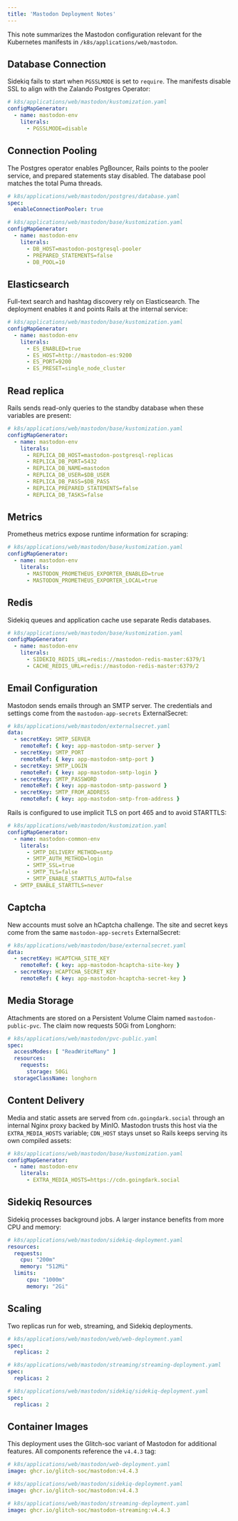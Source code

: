 ```yaml
---
title: 'Mastodon Deployment Notes'
---
```


This note summarizes the Mastodon configuration relevant for the Kubernetes manifests in `/k8s/applications/web/mastodon`.

## Database Connection

Sidekiq fails to start when `PGSSLMODE` is set to `require`. The manifests disable SSL to align with the Zalando Postgres Operator:

```yaml
# k8s/applications/web/mastodon/kustomization.yaml
configMapGenerator:
  - name: mastodon-env
    literals:
      - PGSSLMODE=disable
```

## Connection Pooling

The Postgres operator enables PgBouncer, Rails points to the pooler service, and prepared statements stay disabled. The database pool matches the total Puma threads.

```yaml
# k8s/applications/web/mastodon/postgres/database.yaml
spec:
  enableConnectionPooler: true

# k8s/applications/web/mastodon/base/kustomization.yaml
configMapGenerator:
  - name: mastodon-env
    literals:
      - DB_HOST=mastodon-postgresql-pooler
      - PREPARED_STATEMENTS=false
      - DB_POOL=10
```

## Elasticsearch

Full-text search and hashtag discovery rely on Elasticsearch. The deployment enables it and points Rails at the internal service:

```yaml
# k8s/applications/web/mastodon/base/kustomization.yaml
configMapGenerator:
  - name: mastodon-env
    literals:
      - ES_ENABLED=true
      - ES_HOST=http://mastodon-es:9200
      - ES_PORT=9200
      - ES_PRESET=single_node_cluster
```

## Read replica

Rails sends read-only queries to the standby database when these variables are present:

```yaml
# k8s/applications/web/mastodon/base/kustomization.yaml
configMapGenerator:
  - name: mastodon-env
    literals:
      - REPLICA_DB_HOST=mastodon-postgresql-replicas
      - REPLICA_DB_PORT=5432
      - REPLICA_DB_NAME=mastodon
      - REPLICA_DB_USER=$DB_USER
      - REPLICA_DB_PASS=$DB_PASS
      - REPLICA_PREPARED_STATEMENTS=false
      - REPLICA_DB_TASKS=false
```

## Metrics

Prometheus metrics expose runtime information for scraping:

```yaml
# k8s/applications/web/mastodon/base/kustomization.yaml
configMapGenerator:
  - name: mastodon-env
    literals:
      - MASTODON_PROMETHEUS_EXPORTER_ENABLED=true
      - MASTODON_PROMETHEUS_EXPORTER_LOCAL=true
```

## Redis

Sidekiq queues and application cache use separate Redis databases.

```yaml
# k8s/applications/web/mastodon/base/kustomization.yaml
configMapGenerator:
  - name: mastodon-env
    literals:
      - SIDEKIQ_REDIS_URL=redis://mastodon-redis-master:6379/1
      - CACHE_REDIS_URL=redis://mastodon-redis-master:6379/2
```

## Email Configuration

Mastodon sends emails through an SMTP server. The credentials and settings come from the `mastodon-app-secrets` ExternalSecret:

```yaml
# k8s/applications/web/mastodon/externalsecret.yaml
data:
  - secretKey: SMTP_SERVER
    remoteRef: { key: app-mastodon-smtp-server }
  - secretKey: SMTP_PORT
    remoteRef: { key: app-mastodon-smtp-port }
  - secretKey: SMTP_LOGIN
    remoteRef: { key: app-mastodon-smtp-login }
  - secretKey: SMTP_PASSWORD
    remoteRef: { key: app-mastodon-smtp-password }
  - secretKey: SMTP_FROM_ADDRESS
    remoteRef: { key: app-mastodon-smtp-from-address }
```

Rails is configured to use implicit TLS on port 465 and to avoid STARTTLS:

```yaml
# k8s/applications/web/mastodon/kustomization.yaml
configMapGenerator:
  - name: mastodon-common-env
    literals:
      - SMTP_DELIVERY_METHOD=smtp
      - SMTP_AUTH_METHOD=login
      - SMTP_SSL=true
      - SMTP_TLS=false
      - SMTP_ENABLE_STARTTLS_AUTO=false
  - SMTP_ENABLE_STARTTLS=never
```

## Captcha

New accounts must solve an hCaptcha challenge. The site and secret keys come from the same `mastodon-app-secrets` ExternalSecret:

```yaml
# k8s/applications/web/mastodon/base/externalsecret.yaml
data:
  - secretKey: HCAPTCHA_SITE_KEY
    remoteRef: { key: app-mastodon-hcaptcha-site-key }
  - secretKey: HCAPTCHA_SECRET_KEY
    remoteRef: { key: app-mastodon-hcaptcha-secret-key }
```

## Media Storage

Attachments are stored on a Persistent Volume Claim named `mastodon-public-pvc`.
The claim now requests 50Gi from Longhorn:

```yaml
# k8s/applications/web/mastodon/pvc-public.yaml
spec:
  accessModes: [ "ReadWriteMany" ]
  resources:
    requests:
      storage: 50Gi
  storageClassName: longhorn
```

## Content Delivery

Media and static assets are served from `cdn.goingdark.social` through an internal Nginx proxy backed by MinIO. Mastodon trusts this host via the `EXTRA_MEDIA_HOSTS` variable; `CDN_HOST` stays unset so Rails keeps serving its own compiled assets:

```yaml
# k8s/applications/web/mastodon/base/kustomization.yaml
configMapGenerator:
  - name: mastodon-env
    literals:
      - EXTRA_MEDIA_HOSTS=https://cdn.goingdark.social
```

## Sidekiq Resources

Sidekiq processes background jobs. A larger instance benefits from more
CPU and memory:

```yaml
# k8s/applications/web/mastodon/sidekiq-deployment.yaml
resources:
  requests:
    cpu: "200m"
    memory: "512Mi"
  limits:
      cpu: "1000m"
      memory: "2Gi"
```

## Scaling

Two replicas run for web, streaming, and Sidekiq deployments.

```yaml
# k8s/applications/web/mastodon/web/web-deployment.yaml
spec:
  replicas: 2

# k8s/applications/web/mastodon/streaming/streaming-deployment.yaml
spec:
  replicas: 2

# k8s/applications/web/mastodon/sidekiq/sidekiq-deployment.yaml
spec:
  replicas: 2
```

## Container Images

This deployment uses the Glitch-soc variant of Mastodon for additional features.
All components reference the `v4.4.3` tag:

```yaml
# k8s/applications/web/mastodon/web-deployment.yaml
image: ghcr.io/glitch-soc/mastodon:v4.4.3

# k8s/applications/web/mastodon/sidekiq-deployment.yaml
image: ghcr.io/glitch-soc/mastodon:v4.4.3

# k8s/applications/web/mastodon/streaming-deployment.yaml
image: ghcr.io/glitch-soc/mastodon-streaming:v4.4.3
```

